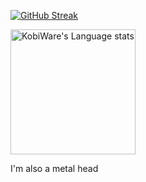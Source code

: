 [![GitHub Streak](http://github-readme-streak-stats.herokuapp.com?user=Pyro569&theme=dark&background=000000)](https://git.io/streak-stats)

<img height=200 src="https://github-readme-stats-git-masterorgs-github-readme-stats-team.vercel.app/api/top-langs/?username=pyro569&include_orgs=true&layout=compact&theme=transparent&langs_count=10&hide_border=1&hide=jupyter%20notebook#gh-light-mode-only" alt="KobiWare's Language stats" />

I'm also a metal head
